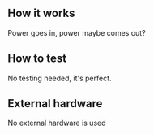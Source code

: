<!---

This file is used to generate your project datasheet. Please fill in the information below and delete any unused
sections.

You can also include images in this folder and reference them in the markdown. Each image must be less than
512 kb in size, and the combined size of all images must be less than 1 MB.
-->

## How it works

Power goes in, power maybe comes out?

## How to test

No testing needed, it's perfect. 

## External hardware

No external hardware is used
